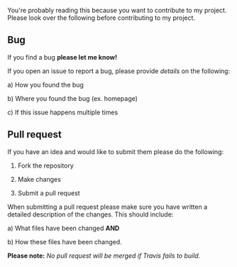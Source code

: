 You're probably reading this because you want to contribute to my project.  Please look over the following before contributing to my project.

## Bug

If you find a bug __please let me know!__

If you open an issue to report a bug, please provide *details* on the following:

a) How you found the bug

b) Where you found the bug (ex. homepage)

c) If this issue happens multiple times

## Pull request

If you have an idea and would like to submit them please do the following:

1. Fork the repository

2. Make changes

3. Submit a pull request

When submitting a pull request please make sure you have written a detailed description of the changes.  This should include:

a) What files have been changed __AND__

b) How these files have been changed.

__Please note:__ *No pull request will be merged if Travis fails to build.*
